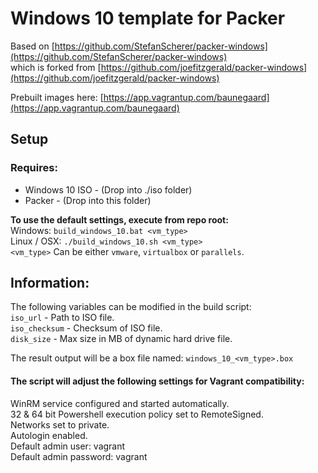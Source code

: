 # Windows 10 template for Packer
Based on [https://github.com/StefanScherer/packer-windows](https://github.com/StefanScherer/packer-windows)  
which is forked from [https://github.com/joefitzgerald/packer-windows](https://github.com/joefitzgerald/packer-windows)

Prebuilt images here: [https://app.vagrantup.com/baunegaard](https://app.vagrantup.com/baunegaard)

## Setup

### Requires:
* Windows 10 ISO - (Drop into ./iso folder)
* Packer - (Drop into this folder)

**To use the default settings, execute from repo root:**  
Windows: ```build_windows_10.bat <vm_type>```  
Linux / OSX: ```./build_windows_10.sh <vm_type>```  
```<vm_type>``` Can be either ```vmware```, ```virtualbox``` or ```parallels```.

## Information:
The following variables can be modified in the build script:  
```iso_url``` - Path to ISO file.  
```iso_checksum``` - Checksum of ISO file.  
```disk_size``` - Max size in MB of dynamic hard drive file.

The result output will be a box file named: ```windows_10_<vm_type>.box```

#### The script will adjust the following settings for Vagrant compatibility:
WinRM service configured and started automatically.  
32 & 64 bit Powershell execution policy set to RemoteSigned.  
Networks set to private.  
Autologin enabled.  
Default admin user: vagrant  
Default admin password: vagrant
